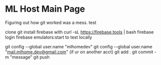 # ML Host Main Page

Figuring out how git worked was a mess.
test

clone git 
install firebase with curl -sL https://firebase.tools | bash
firebase login 
firebase emulators:start to test locally


git config --global user.name "mlhomedev"
git config --global user.name "mail.mlhome.dev@gmail.com"
(if ur on another acct)
git add .
git commit -m "message"
git push